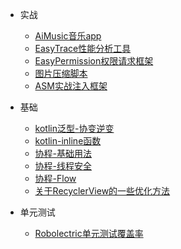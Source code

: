* 实战

    * [AiMusic音乐app](/android/aimusic.md)
    * [EasyTrace性能分析工具](/android/easytrace.md)
    * [EasyPermission权限请求框架](/android/easypermission.md)
    * [图片压缩脚本](/android/tinypng_plugin.md)
    * [ASM实战注入框架](/android/injectservice.md)

* 基础

    * [kotlin泛型-协变逆变](/android/generisc.md)
    * [kotlin-inline函数](/android/kotlin-inline.md)
    * [协程-基础用法](/android/coroutines1.md)
    * [协程-线程安全](/android/coroutines2.md)
    * [协程-Flow](/android/coroutines3.md)
    * [关于RecyclerView的一些优化方法](/android/recyclerview_performance1.md)

* 单元测试

    * [Robolectric单元测试覆盖率](/android/robolectric.md)
    

<!-- * 开源框架

    * [Retrofit](/android/opensource/retrofit.md)

    * [LiveData](/android/opensource/livedata.md)
 -->
